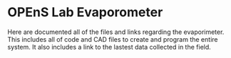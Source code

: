 # OPEnS Lab Evaporometer

Here are documented all of the files and links regarding the evaporimeter. This includes all of code and CAD files to create and program the entire system. It also includes a link to the lastest data collected in the field. 


